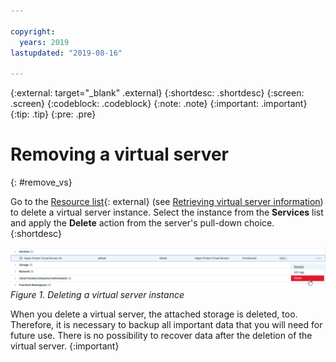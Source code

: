 ```yaml
---

copyright:
  years: 2019
lastupdated: "2019-08-16"

---
```


{:external: target="_blank" .external}
{:shortdesc: .shortdesc}
{:screen: .screen}
{:codeblock: .codeblock}
{:note: .note}
{:important: .important}
{:tip: .tip}
{:pre: .pre}

# Removing a virtual server
{: #remove_vs}

Go to the [Resource list](https://cloud.ibm.com/resources){: external} (see [Retrieving virtual server information](/docs/services/hp-virtual-servers?topic=hp-virtual-servers-retrieve-info-vs)) to delete a virtual server instance. Select the instance from the **Services** list and apply the **Delete** action from the server's pull-down choice.
{:shortdesc}

![Deleting a virtual server instance](image/hpvs_delete_instance.gif "Deleting a virtual server instance")
*Figure 1. Deleting a virtual server instance*

When you delete a virtual server, the attached storage is deleted, too. Therefore, it is necessary to backup all important data that you will need for future use. There is no possibility to recover data after the deletion of the virtual server.
{:important}
